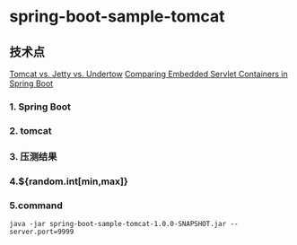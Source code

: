 # spring-boot-sample-tomcat
## 技术点

[Tomcat vs. Jetty vs. Undertow](https://examples.javacodegeeks.com/enterprise-java/spring/tomcat-vs-jetty-vs-undertow-comparison-of-spring-boot-embedded-servlet-containers/)
[Comparing Embedded Servlet Containers in Spring Boot](https://www.baeldung.com/spring-boot-servlet-containers)


### 1. Spring Boot
### 2. tomcat
### 3. 压测结果
### 4.${random.int[min,max]}
### 5.command
    java -jar spring-boot-sample-tomcat-1.0.0-SNAPSHOT.jar --server.port=9999
